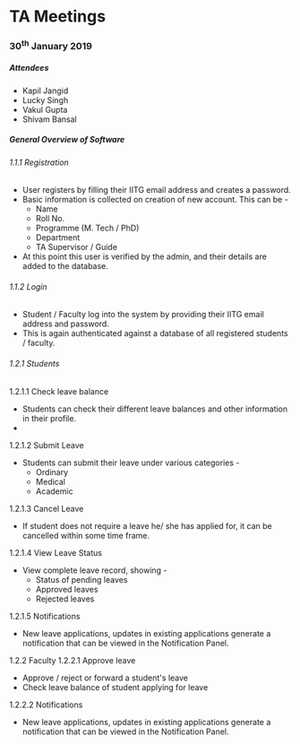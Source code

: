# TA Meetings

### 30<sup>th</sup> January 2019

##### Attendees
* Kapil Jangid
* Lucky Singh
* Vakul Gupta
* Shivam Bansal

##### General Overview of Software
###### 1.1.1 Registration
* User registers by filling their IITG email address and creates a password.
* Basic information is collected on creation of new account. This can be -
    * Name
    * Roll No.
    * Programme (M. Tech / PhD)
    * Department
    * TA Supervisor / Guide
* At this point this user is verified by the admin, and their details are added to the database.

###### 1.1.2 Login
* Student / Faculty log into the system by providing their IITG email address and password.
* This is again authenticated against a database of all registered students / faculty.

###### 1.2.1 Students
1.2.1.1 Check leave balance
* Students can check their different leave balances and other information in their profile.
* 

1.2.1.2 Submit Leave
* Students can submit their leave under various categories -
    * Ordinary
    * Medical
    * Academic

1.2.1.3 Cancel Leave
* If student does not require a leave he/ she has applied for, it can be cancelled within some time frame.

1.2.1.4 View Leave Status
* View complete leave record, showing -
    * Status of pending leaves
    * Approved leaves
    * Rejected leaves
    
1.2.1.5 Notifications
* New leave applications, updates in existing applications generate a notification that can be viewed in the Notification Panel.

1.2.2 Faculty
1.2.2.1 Approve leave
* Approve / reject or forward a student's leave
* Check leave balance of student applying for leave

1.2.2.2 Notifications
* New leave applications, updates in existing applications generate a notification that can be viewed in the Notification Panel.
